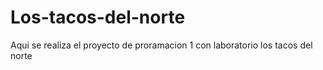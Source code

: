 # Los-tacos-del-norte
Aqui se realiza el proyecto de proramacion 1 con laboratorio los tacos del norte
